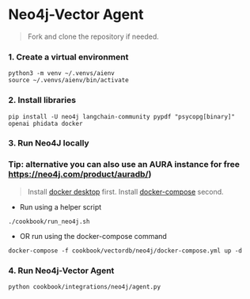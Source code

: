 # Neo4j-Vector Agent

> Fork and clone the repository if needed.

### 1. Create a virtual environment

```shell
python3 -m venv ~/.venvs/aienv
source ~/.venvs/aienv/bin/activate
```

### 2. Install libraries

```shell
pip install -U neo4j langchain-community pypdf "psycopg[binary]" openai phidata docker
```

### 3. Run Neo4J locally
### Tip: alternative you can also use an AURA instance for free https://neo4j.com/product/auradb/)

> Install [docker desktop](https://docs.docker.com/desktop/install/) first.
> Install [docker-compose](https://docs.docker.com/compose/install/) second.

- Run using a helper script

```shell
./cookbook/run_neo4j.sh
```

- OR run using the docker-compose command

```shell
docker-compose -f cookbook/vectordb/neo4j/docker-compose.yml up -d
```

### 4. Run Neo4j-Vector Agent

```shell
python cookbook/integrations/neo4j/agent.py
```
